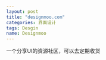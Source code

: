 ```yaml
---
layout: post
title: "designmoo.com"
categories: 界面设计
tags: Desgin
name: Designmoo
---
```

一个分享UI的资源社区，可以去定期收货
<!--break-->
